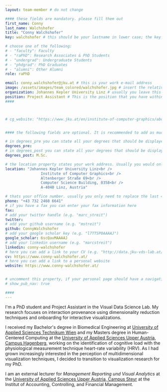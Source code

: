 ```yaml
---
layout: team-member # do not change

#### these fields are mandatory. please fill them out
first_name: Conny
last_name: Walchshofer
title: "Conny Walchshofer"
key: walchshofer # this should be your lastname in lower case; the key is important for publications or other listings that need to be linked to your profile. it needs to be unique (should there be someone else with the same lastname, please contact the admin)

# choose one of the following: 
# - "faculty": Faculty
# - "raPhD": Research Associates & PhD Students
# - "undergrad": Undergraduate Students
# - "phdgrad": PhD Graduates
# - "alumni": Other Alumni
role: raPhD

email: conny.walchshofer@jku.at # this is your work e-mail address
image: /assets/images/team_colored/walchshofer.jpg # insert the relative link to your profile image
organization: Johannes Kepler University Linz # usually you leave this unchanged, but if your have a different organization, feel free to change the property
position: Project Assistant # This is the position that you have within your organization. e.g. "Project Assistant", "University Assistant", "Technical Support", "Student Research" (or whatever Marc tells you^^)
####



# cg_website: "https://www.jku.at/en/institute-of-computer-graphics/about-us/team/conny-walchshofer/" # if you add this link, there won't be a local page for your profile, but you would be redirected to another website (usually you would link your profile in the cg website)


#### the following fields are optional. It is recommended to add as much information as possible, since otherwise your page would look empty ;)

# in degrees_pre you can state all your degrees that should be displayed in front of your name e.g. "Dr", "DI", "Prof" etc. (or a combination of several)
degrees_pre:
# in degrees_post you can state all your degrees that should be displayed after your name e.g. "BSc", "MSc" etc. (or a combination of several)
degrees_post: M.Sc.

# the location property states your work address. Usually you would only need to adjust the room number below i.e. change "0357" which is Marc's office to your own
location: "Johannes Kepler University Linz<br />
                Institute of Computer Graphics<br />
                Altenberger Straße 69<br />
                Computer Science Building, 0358<br />
                A-4040 Linz, Austria"

# thats your office number. usually you only need to replace the last 4 numbers with your own extension i.e. replace "6635" (you can find the extension on the right top of your office phone)
phone: "+43 732 2468 6641"
# if you have a fax you can enter your fax information here
fax:
# add your twitter handle (e.g. "marc_streit")
twitter:
# add your github username (e.g. "mstreit")
github: ConnyWalchshofer
# add your google scholar key (e.g. "l7TTSP0AAAAJ")
google_scholar: 6scQavMAAAAJ
# add your linkedin username (e.g. "marcstreit")
linkedin: conny-walchshofer
# here you can add a link to your CV (e.g. "http://data.jku-vds-lab.at/team/marc/cv_streit.pdf")
cv: https://www.conny-walchshofer.at/
# here you can add a link to a personal website
website: https://www.conny-walchshofer.at/


# uncomment this property, if your personal page should have a navigation for publications (i.e. if you have many publications). usually you don't need this.
# show_pub_nav: true

####
---
```


I'm a PhD student and Project Assistant in the Visual Data Science Lab.
My research focuses on interaction provenance using dimensionality reduction techniques and onboarding for interactive visualizations.


I received my Bachelor's degree in Biomedical Engineering at [University of Applied Sciences Technikum Wien](https://www.technikum-wien.at/studium/bachelor/biomedical_engineering/) and my Masters degree in Human-Centered Computing at the [University of Applied Sciences Upper Austria, Campus Hagenberg](https://www.fh-ooe.at/campus-hagenberg/studiengaenge/master/human-centered-computing/), working on the identification of cognitive load with the physiological measurement technique heart-rate variability (HRV).
As I had grown increasingly interested in the perception of multidimensional visualization techniques, I decided to transition to visualization research for my PhD.

I am an external lecturer for <i>Management Reporting und Visual Analytics</i> at the
[University of Applied Sciences Upper Austria, Campus Steyr](https://www.fh-ooe.at/en/steyr-campus/studiengaenge/bachelor/accounting-controlling-and-financial-management/) at the Institut of Accounting, Controlling, and Financial Management.

